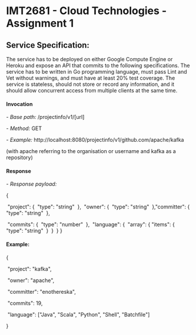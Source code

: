 # IMT2681 - Cloud Technologies - Assignment 1

## Service Specification:

The service has to be deployed on either Google Compute Engine or Heroku and expose an API that commits to the following specifications. The service has to be written in Go programming language, must pass Lint and Vet without warnings, and must have at least 20% test coverage. The service is stateless, should not store or record any information, and it should allow concurrent access from multiple clients at the same time. 

#### Invocation

\- *Base path:* /projectinfo/v1/[url]

\- *Method:* GET

\- *Example:* http://localhost:8080/projectinfo/v1/github.com/apache/kafka

(with apache referring to the organisation or username and kafka as a repository)

#### Response

\- *Response payload:*

{

​    "project": {
​        "type": "string"
​    },
​    "owner": {
​        "type": "string"
​    },
​    "committer": {
​        "type": "string"
​    },

​    "commits": {
​        "type": "number"
​    },
​    "language": {
​        "array": {
​            "items": {
​                "type": "string"
​            }
​        }
​    }
}

#### Example: 

{

​    "project": "kafka",

​    "owner": "apache",

​    "committer": "enothereska",

​    "commits": 19,

​    "language": ["Java", "Scala", "Python", "Shell", "Batchfile"]

}
